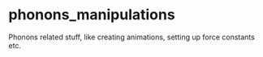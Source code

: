 # phonons_manipulations
Phonons related stuff, like creating animations, setting up force constants etc.
